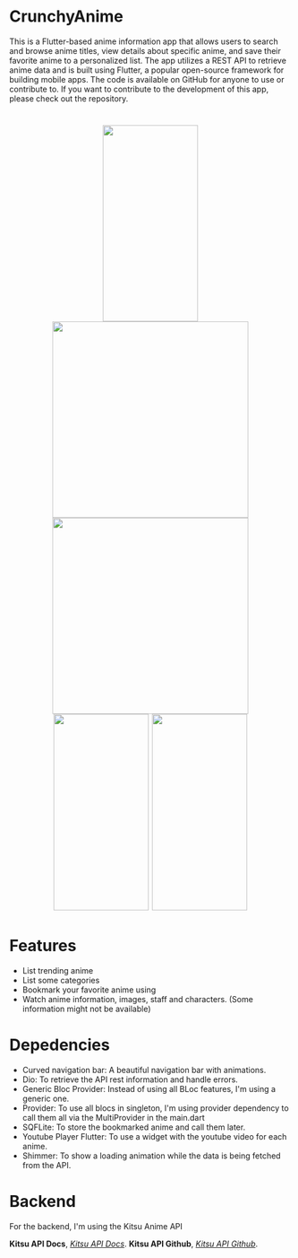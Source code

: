 # CrunchyAnime

This is a Flutter-based anime information app that allows users to search and browse anime titles, view details about specific anime, and save their favorite anime to a personalized list. The app utilizes a REST API to retrieve anime data and is built using Flutter, a popular open-source framework for building mobile apps. The code is available on GitHub for anyone to use or contribute to. If you want to contribute to the development of this app, please check out the repository.

<h1 align="center">

<img src="https://user-images.githubusercontent.com/68037905/214891515-25b1ce81-d390-4b66-a5ec-3a510dac44e8.png" width="170" height="350"/>
<img src="https://user-images.githubusercontent.com/68037905/214891521-d4bc6bf0-2cba-44a6-99a6-7ff1fc98ddda.png" height="350"/>
<img src="https://user-images.githubusercontent.com/68037905/214891523-6c771440-2817-4461-be39-a12fe20e3b8e.png" height="350"/>
<img src="https://user-images.githubusercontent.com/68037905/214891531-82cc1604-74a4-448c-858a-106863a4cf01.png" width="170" height="350"/>
<img src="https://user-images.githubusercontent.com/68037905/219274155-ec97f4b8-258f-4f55-945b-fde3498bf752.png" width="170" height="350"/>

</h1>


# Features

- List trending anime
- List some categories
- Bookmark your favorite anime using 
- Watch anime information, images, staff and characters. (Some information might not be available)

# Depedencies
- Curved navigation bar: A beautiful navigation bar with animations.
- Dio: To retrieve the API rest information and handle errors.
- Generic Bloc Provider: Instead of using all BLoc features, I'm using a generic one. 
- Provider: To use all blocs in singleton, I'm using provider dependency to call them all via the MultiProvider in the main.dart
- SQFLite: To store the bookmarked anime and call them later. 
- Youtube Player Flutter: To use a widget with the youtube video for each anime. 
- Shimmer: To show a loading animation while the data is being fetched from the API.

# Backend

For the backend, I'm using the Kitsu Anime API

**Kitsu API Docs**, [*Kitsu API Docs*](https://kitsu.docs.apiary.io/#).
**Kitsu API Github**, [*Kitsu API Github*](https://github.com/topics/kitsu-api).

